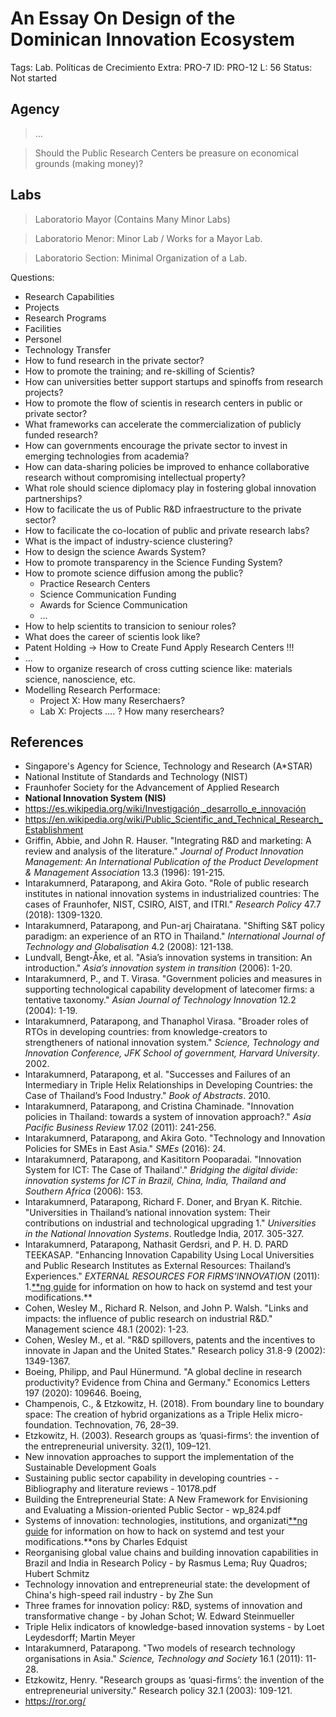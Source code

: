 # An Essay On Design of the Dominican Innovation Ecosystem

Tags: Lab. Políticas de Crecimiento
Extra: PRO-7
ID: PRO-12
L: 56
Status: Not started

## Agency

> …
> 

> Should the Public Research Centers be preasure on economical grounds  (making money)?
> 

## Labs

> Laboratorio Mayor (Contains Many Minor Labs)
> 

> Laboratorio Menor:  Minor Lab  / Works for a Mayor Lab.
> 

> Laboratorio Section: Minimal Organization of a Lab.
> 

Questions:

- Research Capabilities
- Projects
- Research Programs
- Facilities
- Personel
- Technology Transfer
- How to fund research in the private sector?
- How to promote the training; and re-skilling of Scientis?
- How can universities better support startups and spinoffs from research projects?
- How to promote the flow of scientis in research centers in public or private sector?
- What frameworks can accelerate the commercialization of publicly funded research?
- How can governments encourage the private sector to invest in emerging technologies from academia?
- How can data-sharing policies be improved to enhance collaborative research without compromising intellectual property?
- What role should science diplomacy play in fostering global innovation partnerships?
- How to facilicate the us of Public R&D infraestructure to the private sector?
- How to facilicate the co-location of public and private research labs?
- What is the impact of industry-science clustering?
- How to design the science Awards System?
- How to promote transparency in the Science Funding System?
- How to promote science diffusion among the public?
    - Practice Research Centers
    - Science Communication Funding
    - Awards for Science Communication
    - …
- How to help scientits to transicion to seniour roles?
- What does the career of scientis look like?
- Patent Holding → How to Create Fund Apply Research Centers !!!
- …
- How to organize research of cross cutting science like: materials science, nanoscience, etc.
- Modelling Research Performace:
    - Project X: How many Reserchaers?
    - Lab X:  Projects …. ? How many reserchears?

## References

- Singapore's Agency for Science, Technology and Research (A*STAR)
- National Institute of Standards and Technology (NIST)
- Fraunhofer Society for the Advancement of Applied Research
- **National Innovation System (NIS)**
- https://es.wikipedia.org/wiki/Investigación,_desarrollo_e_innovación
- https://en.wikipedia.org/wiki/Public_Scientific_and_Technical_Research_Establishment
- Griffin, Abbie, and John R. Hauser. "Integrating R&D and marketing: A review and analysis of the literature." *Journal of Product Innovation Management: An International Publication of the Product Development & Management Association* 13.3 (1996): 191-215.
- Intarakumnerd, Patarapong, and Akira Goto. "Role of public research institutes in national innovation systems in industrialized countries:  The cases of Fraunhofer, NIST, CSIRO, AIST, and ITRI." *Research Policy* 47.7 (2018): 1309-1320.
- Intarakumnerd, Patarapong, and Pun-arj Chairatana. "Shifting S&T policy paradigm: an experience of an RTO in Thailand." *International Journal of Technology and Globalisation* 4.2 (2008): 121-138.
- Lundvall, Bengt-Åke, et al. "Asia’s innovation systems in transition: An introduction." *Asia’s innovation system in transition* (2006): 1-20.
- Intarakumnerd, P., and T. Virasa. "Government policies and measures in 
supporting technological capability development of latecomer firms: a 
tentative taxonomy." *Asian Journal of Technology Innovation* 12.2 (2004): 1-19.
- Intarakumnerd, Patarapong, and Thanaphol Virasa. "Broader roles of RTOs 
in developing countries: from knowledge-creators to strengtheners of 
national innovation system." *Science, Technology and Innovation Conference, JFK School of government, Harvard University*. 2002.
- Intarakumnerd, Patarapong, et al. "Successes and Failures of an 
Intermediary in Triple Helix Relationships in Developing Countries: the 
Case of Thailand’s Food Industry." *Book of Abstracts*. 2010.
- Intarakumnerd, Patarapong, and Cristina Chaminade. "Innovation policies in Thailand: towards a system of innovation approach?." *Asia Pacific Business Review* 17.02 (2011): 241-256.
- Intarakumnerd, Patarapong, and Akira Goto. "Technology and Innovation Policies for SMEs in East Asia." *SMEs* (2016): 24.
- Intarakumnerd, Patarapong, and Kasititorn Pooparadai. "Innovation System for ICT: The Case of Thailand'." *Bridging the digital divide: innovation systems for ICT in Brazil, China, India, Thailand and Southern Africa* (2006): 153.
- Intarakumnerd, Patarapong, Richard F. Doner, and Bryan K. Ritchie. 
"Universities in Thailand’s national innovation system: Their 
contributions on industrial and technological upgrading 1." *Universities in the National Innovation Systems*. Routledge India, 2017. 305-327.
- Intarakumnerd, Patarapong, Nathasit Gerdsri, and P. H. D. PARD TEEKASAP.
 "Enhancing Innovation Capability Using Local Universities and Public 
Research Institutes as External Resources: Thailand’s Experiences." *EXTERNAL RESOURCES FOR FIRMS’INNOVATION* (2011): 1.[**ng guide](https://github.com/systemd/systemd/blob/main/docs/HACKING.md) for information on how to hack on systemd and test your modifications.**
- Cohen, Wesley M., Richard R. Nelson, and John P. Walsh. "Links and impacts: the influence of public research on industrial R&D." Management science 48.1 (2002): 1-23.
- Cohen, Wesley M., et al. "R&D spillovers, patents and the incentives to innovate in Japan and the United States." Research policy 31.8-9 (2002): 1349-1367.
- Boeing, Philipp, and Paul Hünermund. "A global decline in research productivity? Evidence from China and Germany." Economics Letters 197 (2020): 109646.
Boeing,
- Champenois, C., & Etzkowitz, H. (2018). From boundary line to boundary space: The creation of hybrid organizations as a Triple Helix micro-foundation. Technovation, 76, 28–39.
- Etzkowitz, H. (2003). Research groups as ‘quasi-firms’: the invention of the entrepreneurial university. 32(1), 109–121.
- New innovation approaches to support the implementation of the Sustainable Development Goals
- Sustaining public sector capability in developing countries - - Bibliography and literature reviews - 10178.pdf
- Building the Entrepreneurial State: A New Framework for Envisioning and Evaluating a Mission-oriented Public Sector - wp_824.pdf
- Systems of innovation: technologies, institutions, and organizati[**ng guide](https://github.com/systemd/systemd/blob/main/docs/HACKING.md) for information on how to hack on systemd and test your modifications.**ons by Charles Edquist
- Reorganising global value chains and building innovation capabilities in Brazil and India in Research Policy - by Rasmus Lema; Ruy Quadros; Hubert Schmitz
- Technology innovation and entrepreneurial state: the development of China's high-speed rail industry - by Zhe Sun
- Three frames for innovation policy: R&D, systems of innovation and transformative change - by Johan Schot; W. Edward Steinmueller
- Triple Helix indicators of knowledge-based innovation systems - by Loet Leydesdorff; Martin Meyer
- Intarakumnerd, Patarapong. "Two models of research technology organisations in Asia." *Science, Technology and Society* 16.1 (2011): 11-28.
- Etzkowitz, Henry. "Research groups as ‘quasi-firms’: the invention of the entrepreneurial university." Research policy 32.1 (2003): 109-121.
- https://ror.org/
